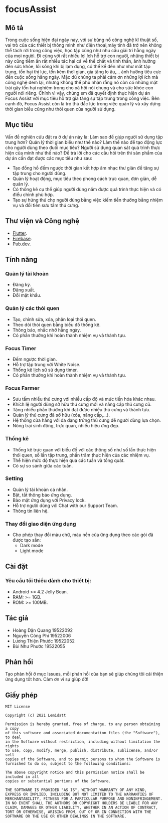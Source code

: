 # focusAssist
## Mô tả
Trong cuộc sống hiện đại ngày nay, với sự bùng nổ công nghệ kĩ thuật số, vai trò của các thiết bị thông minh như điện thoại,máy tính đã trở nên không thể tách rời trong công việc, học tập cũng như nhu cầu giải trí hằng ngày của mọi người. Đi cùng với rất nhiều lợi ích hỗ trợ con người, những thiết bị này cũng tiềm ẩn rất nhiều tác hại cả về thể chất và tinh thần, ảnh hưởng đến sức khỏe, lối sống khi bị lạm dụng, có thể kể đến như như mất tập trung, tổn hại thị lực, tốn kém thời gian, gia tăng lo âu,… ảnh hưởng tiêu cực đến cuộc sống hằng ngày.
Mặc dù chúng ta phải cảm ơn những lợi ích mà công nghệ đem lại,  nhưng không thể phủ nhận rằng nó còn có những mặt trái gây tổn hại nghiêm trọng cho xã hội nói chung và cho sức khỏe con người nói riêng. Chính vì vậy, chúng em đã quyết định thực hiện dự án Focus Assist với mục tiêu hỗ trợ gia tăng sự tập trung trong công việc. Bên cạnh đó, Focus Assist còn là trợ thủ đắc lực trong việc quản lý và xây dựng thời gian biểu cũng như thói quen của người sử dụng. 


## Mục tiêu
Vấn đề nghiên cứu đặt ra ở dự án này là: Làm sao để giúp người sử dụng tập trung hơn? Quản lý thời gian biểu như thế nào? Làm thế nào để tạo động lực cho người dùng theo đuổi mục tiêu? Người sử dụng quan sát quá trình thực hiện của mình như thế nào?
Để trả lời cho các câu hỏi trên thì sản phẩm của dự án cần đạt được các mục tiêu như sau:
-	Tạo đồng hồ đếm ngược thời gian kết hợp âm nhạc thư giản để tăng sự tập trung cho người dùng.
-	Quản lý hoạt động, mục tiêu theo phong cách trực quan, đơn giản, dễ quản lý.
-	Có thống kê cụ thể giúp người dùng nắm được quá trình thực hiện và có điểu chỉnh phù hợp. 
-	Tạo sự hứng thú cho người dùng bằng việc kiếm tiền thưởng bằng nhiệm vụ và đổi tiền sưu tầm thú cưng.


## **Thư viện và Công nghệ**
*	[Flutter](https://flutter.dev/).
*	[Firebase](https://firebase.google.com/).
*	[Pub.dev](https://pub.dev/).

## **Tính năng**
### **Quản lý tài khoản**
* Đăng ký.
* Đăng xuất.
* Đổi mật khẩu.
### **Quản lý các thói quen**
*	Tạo, chỉnh sửa, xóa, phân loại thói quen.
* Theo dõi thói quen bằng biểu đồ thống kê.
*	Thông báo, nhắc nhở hằng ngày.
* Có phần thưởng khi hoàn thành nhiệm vụ và thành tựu.
### **Focus Timer**
*	Đếm ngược thời gian.
* Hỗ trợ tập trung với White Noise.
*	Thống kê lịch sử sử dụng timer.
*	Có phần thưởng khi hoàn thành nhiệm vụ và thành tựu.
### **Focus Farmer**
*	Sưu tầm nhiều thú cưng với nhiều cấp độ và mức tiến hóa khác nhau.
*	Khích lệ người dùng sở hữu thú cưng mới và nâng cấp thú cưng cũ.
* Tặng nhiều phần thưởng khi đạt được nhiều thú cưng và thành tựu.
*	Quản lý thú cưng đã sở hữu (xóa, nâng cấp,...).
*	Hệ thống cửa hàng với đa dạng trứng thú cưng để người dùng lựa chọn.
*	Nông trại sinh động, trực quan, nhiều hiệu ứng đẹp.
### **Thống kê**
*	Thống kê trực quan với biểu đồ với các thông số như số lần thực hiện thói quen, số lần tập trung, phần trăm thực hiện của các nhiệm vụ.
* Thể hiện mức độ thực hiện qua các tuần và tổng quát.
*	Có sự so sánh giữa các tuần.
### **Setting**
* Quản lý tài khoản cá nhân.
* Bật, tắt thông báo ứng dụng.
* Bảo mật ứng dụng với Privacy lock.
* Hỗ trợ người dùng với Chat with our Support Team.
* Thông tin liên hệ.
### **Thay đổi giao diện ứng dụng**
*	Cho phép thay đổi màu chữ, màu nền của ứng dụng theo các gói đã được tạo sẵn:
    * Dark mode
    * Light mode

## **Cài đặt**
### **Yêu cầu tối thiểu dành cho thiết bị:**
*	Android >= 4.2 Jelly Bean.
* RAM: >= 1GB.
*	ROM: >= 100MB.

## Tác giả
- Hoàng Dận Quang		19522092
- Nguyễn Công Phi		19522006
- Lương Thiện Phước		19522052
- Bùi Như Phước		19522055
## Phản hồi
Tạo phản hồi ở mục Issues, mỗi phản hồi của bạn sẽ giúp chúng tôi cải thiện ứng dụng tốt hơn. Cảm ơn vì sự giúp đỡ!

## **Giấy phép**
    MIT License

    Copyright (c) 2021 Lemidatt

    Permission is hereby granted, free of charge, to any person obtaining a copy
    of this software and associated documentation files (the "Software"), to deal
    in the Software without restriction, including without limitation the rights
    to use, copy, modify, merge, publish, distribute, sublicense, and/or sell
    copies of the Software, and to permit persons to whom the Software is
    furnished to do so, subject to the following conditions:

    The above copyright notice and this permission notice shall be included in all
    copies or substantial portions of the Software.

    THE SOFTWARE IS PROVIDED "AS IS", WITHOUT WARRANTY OF ANY KIND, EXPRESS OR IMPLIED, INCLUDING BUT NOT LIMITED TO THE WARRANTIES OF MERCHANTABILITY, FITNESS FOR A PARTICULAR PURPOSE AND NONINFRINGEMENT. IN NO EVENT SHALL THE AUTHORS OR COPYRIGHT HOLDERS BE LIABLE FOR ANY CLAIM, DAMAGES OR OTHER LIABILITY, WHETHER IN AN ACTION OF CONTRACT, TORT OR OTHERWISE, ARISING FROM, OUT OF OR IN CONNECTION WITH THE SOFTWARE OR THE USE OR OTHER DEALINGS IN THE SOFTWARE.

